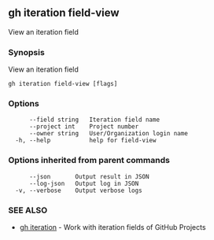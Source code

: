 ## gh iteration field-view

View an iteration field

### Synopsis

View an iteration field

```
gh iteration field-view [flags]
```

### Options

```
      --field string   Iteration field name
      --project int    Project number
      --owner string   User/Organization login name
  -h, --help           help for field-view
```

### Options inherited from parent commands

```
      --json       Output result in JSON
      --log-json   Output log in JSON
  -v, --verbose    Output verbose logs
```

### SEE ALSO

* [gh iteration](gh_iteration.md)	 - Work with iteration fields of GitHub Projects

